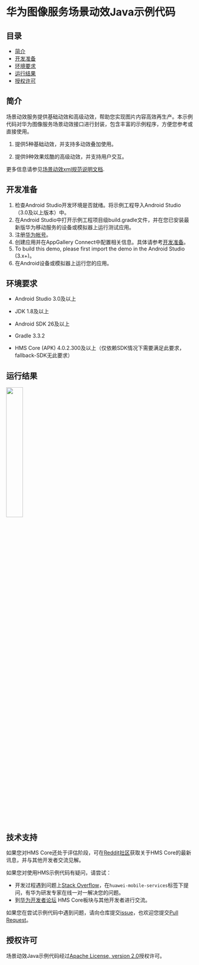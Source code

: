 # 华为图像服务场景动效Java示例代码

## 目录

 * [简介](#简介)
 * [开发准备](#开发准备)
 * [环境要求](#环境要求)
 * [运行结果](#运行结果)
 * [授权许可](#授权许可)

## 简介
场景动效服务提供基础动效和高级动效，帮助您实现图片内容高效再生产。本示例代码对华为图像服务场景动效接口进行封装，包含丰富的示例程序，方便您参考或直接使用。</br>
1. 提供5种基础动效，并支持多动效叠加使用。

2. 提供9种效果炫酷的高级动效，并支持用户交互。

更多信息请参见[场景动效xml规范说明文档](https://developer.huawei.com/consumer/cn/doc/development/HMSCore-Guides/xml-introduction-0000001050439245).

## 开发准备
1. 检查Android Studio开发环境是否就绪。将示例工程导入Android Studio（3.0及以上版本）中。
2. 在Android Studio中打开示例工程项目级build.gradle文件，并在您已安装最新版华为移动服务的设备或模拟器上运行测试应用。
3. 注册[华为帐号](https://developer.huawei.com/consumer/cn/)。
4. 创建应用并在AppGallery Connect中配置相关信息。具体请参考[开发准备](https://developer.huawei.com/consumer/cn/doc/development/HMSCore-Guides/config-agc-0000001050199019)。
5. To build this demo, please first import the demo in the Android Studio (3.x+)。
6. 在Android设备或模拟器上运行您的应用。

## 环境要求
- Android Studio 3.0及以上

- JDK 1.8及以上

- Android SDK 26及以上

- Gradle 3.3.2

- HMS Core (APK) 4.0.2.300及以上（仅依赖SDK情况下需要满足此要求，fallback-SDK无此要求）


## 运行结果

   <img src=https://github.com/HMS-Core/hms-image-render-java/blob/master/render.gif width = 30% height = 30%>

## 技术支持
如果您对HMS Core还处于评估阶段，可在[Reddit社区](https://www.reddit.com/r/HuaweiDevelopers/)获取关于HMS Core的最新讯息，并与其他开发者交流见解。

如果您对使用HMS示例代码有疑问，请尝试：
- 开发过程遇到问题上[Stack Overflow](https://stackoverflow.com/questions/tagged/huawei-mobile-services)，在`huawei-mobile-services`标签下提问，有华为研发专家在线一对一解决您的问题。
- 到[华为开发者论坛](https://developer.huawei.com/consumer/cn/forum/blockdisplay?fid=18) HMS Core板块与其他开发者进行交流。

如果您在尝试示例代码中遇到问题，请向仓库提交[issue](https://github.com/HMS-Core/hms-image-render-java/issues)，也欢迎您提交[Pull Request](https://github.com/HMS-Core/hms-image-render-java/pulls)。

##  授权许可
场景动效Java示例代码经过[Apache License, version 2.0](http://www.apache.org/licenses/LICENSE-2.0)授权许可。
